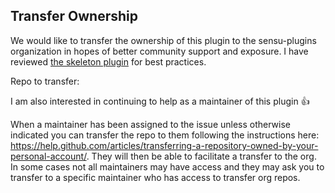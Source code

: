 <!--
Repo transfer is the most common reasons to open up issues on this repository. Please review this template if relevant or delete it and start fresh. Thanks 😄
-->

## Transfer Ownership

We would like to transfer the ownership of this plugin to the sensu-plugins organization in hopes of better community support and exposure. I have reviewed [the skeleton plugin](https://github.com/sensu-plugins/sensu-plugins-skel) for best practices.

<!-- add your repository link below -->
Repo to transfer:

<!-- keep this next line if true -->
I am also interested in continuing to help as a maintainer of this plugin 👍

<!-- Facilitating the transfer --->
When a maintainer has been assigned to the issue unless otherwise indicated you can transfer the repo to them following the instructions here: https://help.github.com/articles/transferring-a-repository-owned-by-your-personal-account/. They will then be able to facilitate a transfer to the org. In some cases not all maintainers may have access and they may ask you to transfer to a specific maintainer who has access to transfer org repos.
